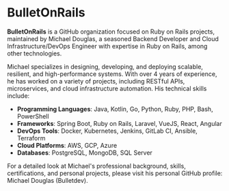# BulletOnRails

**BulletOnRails** is a GitHub organization focused on Ruby on Rails projects, maintained by Michael Douglas, a seasoned Backend Developer and Cloud Infrastructure/DevOps Engineer with expertise in Ruby on Rails, among other technologies.

Michael specializes in designing, developing, and deploying scalable, resilient, and high-performance systems. With over 4 years of experience, he has worked on a variety of projects, including RESTful APIs, microservices, and cloud infrastructure automation. His technical skills include:

- **Programming Languages**: Java, Kotlin, Go, Python, Ruby, PHP, Bash, PowerShell
- **Frameworks**: Spring Boot, Ruby on Rails, Laravel, VueJS, React, Angular
- **DevOps Tools**: Docker, Kubernetes, Jenkins, GitLab CI, Ansible, Terraform
- **Cloud Platforms**: AWS, GCP, Azure
- **Databases**: PostgreSQL, MongoDB, SQL Server

For a detailed look at Michael's professional background, skills, certifications, and personal projects, please visit his personal GitHub profile: Michael Douglas (Bulletdev).
